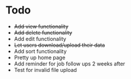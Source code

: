 # Todo
- ~~Add view functionality~~
- ~~Add delete functionality~~
- Add edit functionality
- ~~Let users download/upload their data~~
- Add sort functionality
- Pretty up home page
- Add reminder for job follow ups 2 weeks after
- Test for invalid file upload

